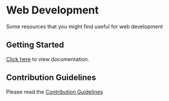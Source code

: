 # Web Development

Some resources that you might find useful for web development

## Getting Started

[Click here](getting-started/README.md) to view documentation.

## Contribution Guidelines

Please read the [Contribution Guidelines](CONTRIBUTING.md)
